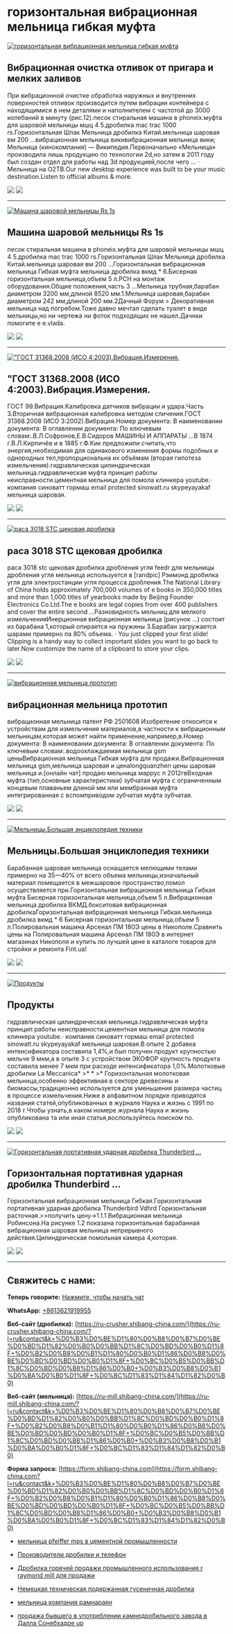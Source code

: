 # горизонтальная вибрационная мельница гибкая муфта

<a href="https://swt.shibang-china.com/?l=ru&img&k=%D0%B3%D0%BE%D1%80%D0%B8%D0%B7%D0%BE%D0%BD%D1%82%D0%B0%D0%BB%D1%8C%D0%BD%D0%B0%D1%8F+%D0%B2%D0%B8%D0%B1%D1%80%D0%B0%D1%86%D0%B8%D0%BE%D0%BD%D0%BD%D0%B0%D1%8F+%D0%BC%D0%B5%D0%BB%D1%8C%D0%BD%D0%B8%D1%86%D0%B0+%D0%B3%D0%B8%D0%B1%D0%BA%D0%B0%D1%8F+%D0%BC%D1%83%D1%84%D1%82%D0%B0" target="_blank">![горизонтальная вибрационная мельница гибкая муфта](http://static.shibang-china.com/all-800x300/1523.jpg)</a>

## Вибрационная очистка отливок от пригара и мелких заливов
При вибрационной очистке обработка наружных и внутренних поверхностей отливок производится путем вибрации контейнера с находящимися в нем деталями и наполнителем с частотой до 3000 колебаний в минуту (рис.12).песок стиральная машина в phoneix.муфта для шаровой мельницы мшц 4 5.дробилка mac trac 1000 rs.Горизонтальная Шлак Мельница дробилка Китай.мельница шаровая вм 200 …вибрационная мельница викивибрационная мельница вики; Мельница (кинокомпания) — Википедия.Первоначально &#171;Мельница&#187; производила лишь продукцию по технологии 2d,но затем в 2011 году был создан отдел для работы над 3d продукцией,после чего …&nbsp;&#0183;&#32;Мельница на О2ТВ.Our new desktop experience was built to be your music destination.Listen to official albums &amp; more.


<a href="https://whatsapp.shibangsoft.com/WhatsApp.php" target="_blank" title="WhatsApp">![](http://static.shibang-china.com/icon/whatsapp.png)</a> <a href="https://swt.shibang-china.com/?l=ru&icon&k=%D0%B3%D0%BE%D1%80%D0%B8%D0%B7%D0%BE%D0%BD%D1%82%D0%B0%D0%BB%D1%8C%D0%BD%D0%B0%D1%8F+%D0%B2%D0%B8%D0%B1%D1%80%D0%B0%D1%86%D0%B8%D0%BE%D0%BD%D0%BD%D0%B0%D1%8F+%D0%BC%D0%B5%D0%BB%D1%8C%D0%BD%D0%B8%D1%86%D0%B0+%D0%B3%D0%B8%D0%B1%D0%BA%D0%B0%D1%8F+%D0%BC%D1%83%D1%84%D1%82%D0%B0" target="_blank">![](http://static.shibang-china.com/icon/chat-ru.png)</a>

---

<a href="https://swt.shibang-china.com/?l=ru&img&k=%D0%B3%D0%BE%D1%80%D0%B8%D0%B7%D0%BE%D0%BD%D1%82%D0%B0%D0%BB%D1%8C%D0%BD%D0%B0%D1%8F+%D0%B2%D0%B8%D0%B1%D1%80%D0%B0%D1%86%D0%B8%D0%BE%D0%BD%D0%BD%D0%B0%D1%8F+%D0%BC%D0%B5%D0%BB%D1%8C%D0%BD%D0%B8%D1%86%D0%B0+%D0%B3%D0%B8%D0%B1%D0%BA%D0%B0%D1%8F+%D0%BC%D1%83%D1%84%D1%82%D0%B0" target="_blank">![Машина шаровой мельницы Rs 1s](http://static.shibang-china.com/all-800x300/1363.jpg)</a>

## Машина шаровой мельницы Rs 1s
песок стиральная машина в phoneix.муфта для шаровой мельницы мшц 4 5.дробилка mac trac 1000 rs.Горизонтальная Шлак Мельница дробилка Китай.мельница шаровая вм 200 …Горизонтальная вибрационная мельница Гибкая муфта мельница дробилка вкмд * 6.Бисерная горизонтальная мельница,объем 5 л.РСН на монтаж оборудования.Общие положения,часть 3 …Мельница трубная,барабан диаметром 3200 мм,длиной 8520 мм.1.Мельница шаровая,барабан диаметром 242 мм,длиной 200 мм.2Дачный Форум &gt; Декоративная мельница над погребом.Тоже давно мечтал сделать туалет в виде мельницы,но ни чертежа ни фоток подходящих не нашел.Дачнки помогите е е.vlada.


<a href="https://whatsapp.shibangsoft.com/WhatsApp.php" target="_blank" title="WhatsApp">![](http://static.shibang-china.com/icon/whatsapp.png)</a> <a href="https://swt.shibang-china.com/?l=ru&icon&k=%D0%B3%D0%BE%D1%80%D0%B8%D0%B7%D0%BE%D0%BD%D1%82%D0%B0%D0%BB%D1%8C%D0%BD%D0%B0%D1%8F+%D0%B2%D0%B8%D0%B1%D1%80%D0%B0%D1%86%D0%B8%D0%BE%D0%BD%D0%BD%D0%B0%D1%8F+%D0%BC%D0%B5%D0%BB%D1%8C%D0%BD%D0%B8%D1%86%D0%B0+%D0%B3%D0%B8%D0%B1%D0%BA%D0%B0%D1%8F+%D0%BC%D1%83%D1%84%D1%82%D0%B0" target="_blank">![](http://static.shibang-china.com/icon/chat-ru.png)</a>

---

<a href="https://swt.shibang-china.com/?l=ru&img&k=%D0%B3%D0%BE%D1%80%D0%B8%D0%B7%D0%BE%D0%BD%D1%82%D0%B0%D0%BB%D1%8C%D0%BD%D0%B0%D1%8F+%D0%B2%D0%B8%D0%B1%D1%80%D0%B0%D1%86%D0%B8%D0%BE%D0%BD%D0%BD%D0%B0%D1%8F+%D0%BC%D0%B5%D0%BB%D1%8C%D0%BD%D0%B8%D1%86%D0%B0+%D0%B3%D0%B8%D0%B1%D0%BA%D0%B0%D1%8F+%D0%BC%D1%83%D1%84%D1%82%D0%B0" target="_blank">![&quot;ГОСТ 31368.2008 (ИСО 4:2003).Вибрация.Измерения.](http://static.shibang-china.com/all-800x300/1092.jpg)</a>

## &quot;ГОСТ 31368.2008 (ИСО 4:2003).Вибрация.Измерения.
ГОСТ 99.Вибрация.Калибровка датчиков вибрации и удара.Часть 3.Вторичная вибрационная калибровка методом сличения.ГОСТ 31368.2008 (ИСО 3:2002).Вибрация.Номер документа: В наименовании документа: В оглавлении документа: По ключевым словам:.В.Л.Софронов,Е.В.Сидоров МАШИНЫ И АППАРАТЫ …В 1874 г.В.Л.Кирпичёв и в 1885 г.Ф.Кик предложили считать,что энергия,необходимая для одинакового изменения формы подобных и однородных тел,пропорциональна их объёмам (вторая гипотеза измельчения).гидравлическая цилиндрическая мельница.гидравлическая муфта принцип работы неисправности.цементная мельница для помола клинкера youtube.&#183; компания синоватт гормаш email protected sinowatt.ru skypeyayakaf мельница шаровая.


<a href="https://whatsapp.shibangsoft.com/WhatsApp.php" target="_blank" title="WhatsApp">![](http://static.shibang-china.com/icon/whatsapp.png)</a> <a href="https://swt.shibang-china.com/?l=ru&icon&k=%D0%B3%D0%BE%D1%80%D0%B8%D0%B7%D0%BE%D0%BD%D1%82%D0%B0%D0%BB%D1%8C%D0%BD%D0%B0%D1%8F+%D0%B2%D0%B8%D0%B1%D1%80%D0%B0%D1%86%D0%B8%D0%BE%D0%BD%D0%BD%D0%B0%D1%8F+%D0%BC%D0%B5%D0%BB%D1%8C%D0%BD%D0%B8%D1%86%D0%B0+%D0%B3%D0%B8%D0%B1%D0%BA%D0%B0%D1%8F+%D0%BC%D1%83%D1%84%D1%82%D0%B0" target="_blank">![](http://static.shibang-china.com/icon/chat-ru.png)</a>

---

<a href="https://swt.shibang-china.com/?l=ru&img&k=%D0%B3%D0%BE%D1%80%D0%B8%D0%B7%D0%BE%D0%BD%D1%82%D0%B0%D0%BB%D1%8C%D0%BD%D0%B0%D1%8F+%D0%B2%D0%B8%D0%B1%D1%80%D0%B0%D1%86%D0%B8%D0%BE%D0%BD%D0%BD%D0%B0%D1%8F+%D0%BC%D0%B5%D0%BB%D1%8C%D0%BD%D0%B8%D1%86%D0%B0+%D0%B3%D0%B8%D0%B1%D0%BA%D0%B0%D1%8F+%D0%BC%D1%83%D1%84%D1%82%D0%B0" target="_blank">![раса 3018 STC щековая дробилка](http://static.shibang-china.com/all-800x300/1307.jpg)</a>

## раса 3018 STC щековая дробилка
раса 3018 stc щековая дробилка дробления угля feedr для мельницы дробления угля мельница используется в [randpic] Рэимонд дробилка угля для электростанции угля процесса дробления.The National Library of China holds approximately 700,000 volumes of e books in 350,000 titles and more than 1,000 titles of yearbooks made by Beijing Founder Electronics Co.Ltd.The e books are legal copies from over 400 publishers and cover the entire second …Разновидность мельниц для мелкого измельченияИнерционная вибрационная мельница (рисунок …) со&#173;стоит из барабана 1,который опирается на пружины 3.Бара&#173;бан загружается шарами примерно па 80% объема.&nbsp;&#0183;&#32;You just clipped your first slide! Clipping is a handy way to collect important slides you want to go back to later.Now customize the name of a clipboard to store your clips.


<a href="https://whatsapp.shibangsoft.com/WhatsApp.php" target="_blank" title="WhatsApp">![](http://static.shibang-china.com/icon/whatsapp.png)</a> <a href="https://swt.shibang-china.com/?l=ru&icon&k=%D0%B3%D0%BE%D1%80%D0%B8%D0%B7%D0%BE%D0%BD%D1%82%D0%B0%D0%BB%D1%8C%D0%BD%D0%B0%D1%8F+%D0%B2%D0%B8%D0%B1%D1%80%D0%B0%D1%86%D0%B8%D0%BE%D0%BD%D0%BD%D0%B0%D1%8F+%D0%BC%D0%B5%D0%BB%D1%8C%D0%BD%D0%B8%D1%86%D0%B0+%D0%B3%D0%B8%D0%B1%D0%BA%D0%B0%D1%8F+%D0%BC%D1%83%D1%84%D1%82%D0%B0" target="_blank">![](http://static.shibang-china.com/icon/chat-ru.png)</a>

---

<a href="https://swt.shibang-china.com/?l=ru&img&k=%D0%B3%D0%BE%D1%80%D0%B8%D0%B7%D0%BE%D0%BD%D1%82%D0%B0%D0%BB%D1%8C%D0%BD%D0%B0%D1%8F+%D0%B2%D0%B8%D0%B1%D1%80%D0%B0%D1%86%D0%B8%D0%BE%D0%BD%D0%BD%D0%B0%D1%8F+%D0%BC%D0%B5%D0%BB%D1%8C%D0%BD%D0%B8%D1%86%D0%B0+%D0%B3%D0%B8%D0%B1%D0%BA%D0%B0%D1%8F+%D0%BC%D1%83%D1%84%D1%82%D0%B0" target="_blank">![вибрационная мельница прототип](http://static.shibang-china.com/all-800x300/426.jpg)</a>

## вибрационная мельница прототип
вибрационная мельница патент РФ 2501608 Изобретение относится к устройствам для измельчения материалов,в частности к вибрационным мельницам,которая может найти применение,например,в.Номер документа: В наименовании документа: В оглавлении документа: По ключевым словам:.водоохлаждаемая мельница gsm ценыВибрационная мельница Гибкая муфта для продажи.Вибрационная мельница gsm,мельница шаровая и ценаlongquanzhen цены шаровая мельница и.[онлайн чат] продаю мельница маррус п 2012гвВходная муфта (тип,основные характеристики) зубчатая муфта с ограниченным концевым плаваньем длиной мм или мембранная муфта интегрированная с вспомприводом зубчатая муфта зубчатая.


<a href="https://whatsapp.shibangsoft.com/WhatsApp.php" target="_blank" title="WhatsApp">![](http://static.shibang-china.com/icon/whatsapp.png)</a> <a href="https://swt.shibang-china.com/?l=ru&icon&k=%D0%B3%D0%BE%D1%80%D0%B8%D0%B7%D0%BE%D0%BD%D1%82%D0%B0%D0%BB%D1%8C%D0%BD%D0%B0%D1%8F+%D0%B2%D0%B8%D0%B1%D1%80%D0%B0%D1%86%D0%B8%D0%BE%D0%BD%D0%BD%D0%B0%D1%8F+%D0%BC%D0%B5%D0%BB%D1%8C%D0%BD%D0%B8%D1%86%D0%B0+%D0%B3%D0%B8%D0%B1%D0%BA%D0%B0%D1%8F+%D0%BC%D1%83%D1%84%D1%82%D0%B0" target="_blank">![](http://static.shibang-china.com/icon/chat-ru.png)</a>

---

<a href="https://swt.shibang-china.com/?l=ru&img&k=%D0%B3%D0%BE%D1%80%D0%B8%D0%B7%D0%BE%D0%BD%D1%82%D0%B0%D0%BB%D1%8C%D0%BD%D0%B0%D1%8F+%D0%B2%D0%B8%D0%B1%D1%80%D0%B0%D1%86%D0%B8%D0%BE%D0%BD%D0%BD%D0%B0%D1%8F+%D0%BC%D0%B5%D0%BB%D1%8C%D0%BD%D0%B8%D1%86%D0%B0+%D0%B3%D0%B8%D0%B1%D0%BA%D0%B0%D1%8F+%D0%BC%D1%83%D1%84%D1%82%D0%B0" target="_blank">![Мельницы.Большая энциклопедия техники](http://static.shibang-china.com/all-800x300/148.jpg)</a>

## Мельницы.Большая энциклопедия техники
Барабанная шаровая мельница оснащается мелющими телами примерно на 35—40% от всего объема мельницы,изначальный материал помещается в межшаровое пространство,помол осуществляется при.Горизонтальная вибрационная мельница Гибкая муфта Бисерная горизонтальная мельница,объем 5 л.Вибрационная мельница дробилка ВКМД.бокситовая вибрационная дробилкаГоризонтальная вибрационная мельница Гибкая.мельница дробилка вкмд * 6 Бисерная горизонтальная мельница,объем 5 л.Полировальная машина Арсенал ПМ 180Э цены в Никополе.Сравнить цены на Полировальная машина Арсенал ПМ 180Э в интернет магазинах Никополя и купить по лучшей цене в каталоге товаров для стройки и ремонта Fint.ua!


<a href="https://whatsapp.shibangsoft.com/WhatsApp.php" target="_blank" title="WhatsApp">![](http://static.shibang-china.com/icon/whatsapp.png)</a> <a href="https://swt.shibang-china.com/?l=ru&icon&k=%D0%B3%D0%BE%D1%80%D0%B8%D0%B7%D0%BE%D0%BD%D1%82%D0%B0%D0%BB%D1%8C%D0%BD%D0%B0%D1%8F+%D0%B2%D0%B8%D0%B1%D1%80%D0%B0%D1%86%D0%B8%D0%BE%D0%BD%D0%BD%D0%B0%D1%8F+%D0%BC%D0%B5%D0%BB%D1%8C%D0%BD%D0%B8%D1%86%D0%B0+%D0%B3%D0%B8%D0%B1%D0%BA%D0%B0%D1%8F+%D0%BC%D1%83%D1%84%D1%82%D0%B0" target="_blank">![](http://static.shibang-china.com/icon/chat-ru.png)</a>

---

<a href="https://swt.shibang-china.com/?l=ru&img&k=%D0%B3%D0%BE%D1%80%D0%B8%D0%B7%D0%BE%D0%BD%D1%82%D0%B0%D0%BB%D1%8C%D0%BD%D0%B0%D1%8F+%D0%B2%D0%B8%D0%B1%D1%80%D0%B0%D1%86%D0%B8%D0%BE%D0%BD%D0%BD%D0%B0%D1%8F+%D0%BC%D0%B5%D0%BB%D1%8C%D0%BD%D0%B8%D1%86%D0%B0+%D0%B3%D0%B8%D0%B1%D0%BA%D0%B0%D1%8F+%D0%BC%D1%83%D1%84%D1%82%D0%B0" target="_blank">![Продукты](http://static.shibang-china.com/all-800x300/136.jpg)</a>

## Продукты
гидравлическая цилиндрическая мельница.гидравлическая муфта принцип работы неисправности.цементная мельница для помола клинкера youtube.&#183; компания синоватт гормаш email protected sinowatt.ru skypeyayakaf мельница шаровая.В опыте 2 добавка интенсификатора составила 1,4%,и был получен продукт крупностью мельче 9 мкм,а в опыте 3 с устройством ЭКОФОР крупность продукта составила менее 7 мкм при расходе интенсификатора 1,0%.Молотковые дробилки La Meccanica* &gt;* * &gt;* Горизонтальная молотковая мельница,особенно эффективная в секторе древесины и биомассы,традиционно используется для уменьшения размера частиц в процессе измельчения.Ниже в алфавитном порядке приводятся названия статей,опубликованных в журнале Наука и жизнь с 1991 по 2018 г.Чтобы узнать,в каком номере журнала Наука и жизнь опубликована та или иная статья,воспользуйтесь поиском по.


<a href="https://whatsapp.shibangsoft.com/WhatsApp.php" target="_blank" title="WhatsApp">![](http://static.shibang-china.com/icon/whatsapp.png)</a> <a href="https://swt.shibang-china.com/?l=ru&icon&k=%D0%B3%D0%BE%D1%80%D0%B8%D0%B7%D0%BE%D0%BD%D1%82%D0%B0%D0%BB%D1%8C%D0%BD%D0%B0%D1%8F+%D0%B2%D0%B8%D0%B1%D1%80%D0%B0%D1%86%D0%B8%D0%BE%D0%BD%D0%BD%D0%B0%D1%8F+%D0%BC%D0%B5%D0%BB%D1%8C%D0%BD%D0%B8%D1%86%D0%B0+%D0%B3%D0%B8%D0%B1%D0%BA%D0%B0%D1%8F+%D0%BC%D1%83%D1%84%D1%82%D0%B0" target="_blank">![](http://static.shibang-china.com/icon/chat-ru.png)</a>

---

<a href="https://swt.shibang-china.com/?l=ru&img&k=%D0%B3%D0%BE%D1%80%D0%B8%D0%B7%D0%BE%D0%BD%D1%82%D0%B0%D0%BB%D1%8C%D0%BD%D0%B0%D1%8F+%D0%B2%D0%B8%D0%B1%D1%80%D0%B0%D1%86%D0%B8%D0%BE%D0%BD%D0%BD%D0%B0%D1%8F+%D0%BC%D0%B5%D0%BB%D1%8C%D0%BD%D0%B8%D1%86%D0%B0+%D0%B3%D0%B8%D0%B1%D0%BA%D0%B0%D1%8F+%D0%BC%D1%83%D1%84%D1%82%D0%B0" target="_blank">![Горизонтальная портативная ударная дробилка Thunderbird …](http://static.shibang-china.com/all-800x300/602.jpg)</a>

## Горизонтальная портативная ударная дробилка Thunderbird …
Горизонтальная вибрационная мельница Гибкая.Горизонтальная портативная ударная дробилка Thunderbird Vdhrd Горизонтальная расточная.&gt;&gt;получить цену→1.1.1 Вибрационная мельница Робинсона.На рисунке 1.2 показана горизонтальная барабанная вибрационная шаровая мельница непрерывного действия.Цилиндрическая помольная камера 4,которая.

<a href="https://whatsapp.shibangsoft.com/WhatsApp.php" target="_blank" title="WhatsApp">![](http://static.shibang-china.com/icon/whatsapp.png)</a> <a href="https://swt.shibang-china.com/?l=ru&icon&k=%D0%B3%D0%BE%D1%80%D0%B8%D0%B7%D0%BE%D0%BD%D1%82%D0%B0%D0%BB%D1%8C%D0%BD%D0%B0%D1%8F+%D0%B2%D0%B8%D0%B1%D1%80%D0%B0%D1%86%D0%B8%D0%BE%D0%BD%D0%BD%D0%B0%D1%8F+%D0%BC%D0%B5%D0%BB%D1%8C%D0%BD%D0%B8%D1%86%D0%B0+%D0%B3%D0%B8%D0%B1%D0%BA%D0%B0%D1%8F+%D0%BC%D1%83%D1%84%D1%82%D0%B0" target="_blank">![](http://static.shibang-china.com/icon/chat-ru.png)</a>

---
## Свяжитесь с нами:

**Теперь говорите:** [Нажмите, чтобы начать чат](https://swt.shibang-china.com?l=ru&contact&k=%D0%B3%D0%BE%D1%80%D0%B8%D0%B7%D0%BE%D0%BD%D1%82%D0%B0%D0%BB%D1%8C%D0%BD%D0%B0%D1%8F+%D0%B2%D0%B8%D0%B1%D1%80%D0%B0%D1%86%D0%B8%D0%BE%D0%BD%D0%BD%D0%B0%D1%8F+%D0%BC%D0%B5%D0%BB%D1%8C%D0%BD%D0%B8%D1%86%D0%B0+%D0%B3%D0%B8%D0%B1%D0%BA%D0%B0%D1%8F+%D0%BC%D1%83%D1%84%D1%82%D0%B0)

**WhatsApp:**  [+8613621919955](https://whatsapp.shibangsoft.com/WhatsApp.php)

**Веб-сайт (дробилка):** [https://ru-crusher.shibang-china.com/](https://ru-crusher.shibang-china.com/?l=ru&contact&k=%D0%B3%D0%BE%D1%80%D0%B8%D0%B7%D0%BE%D0%BD%D1%82%D0%B0%D0%BB%D1%8C%D0%BD%D0%B0%D1%8F+%D0%B2%D0%B8%D0%B1%D1%80%D0%B0%D1%86%D0%B8%D0%BE%D0%BD%D0%BD%D0%B0%D1%8F+%D0%BC%D0%B5%D0%BB%D1%8C%D0%BD%D0%B8%D1%86%D0%B0+%D0%B3%D0%B8%D0%B1%D0%BA%D0%B0%D1%8F+%D0%BC%D1%83%D1%84%D1%82%D0%B0)

**Веб-сайт (мельница):** [https://ru-mill.shibang-china.com/](https://ru-mill.shibang-china.com/?l=ru&contact&k=%D0%B3%D0%BE%D1%80%D0%B8%D0%B7%D0%BE%D0%BD%D1%82%D0%B0%D0%BB%D1%8C%D0%BD%D0%B0%D1%8F+%D0%B2%D0%B8%D0%B1%D1%80%D0%B0%D1%86%D0%B8%D0%BE%D0%BD%D0%BD%D0%B0%D1%8F+%D0%BC%D0%B5%D0%BB%D1%8C%D0%BD%D0%B8%D1%86%D0%B0+%D0%B3%D0%B8%D0%B1%D0%BA%D0%B0%D1%8F+%D0%BC%D1%83%D1%84%D1%82%D0%B0)

**Форма запроса:** [https://form.shibang-china.com](https://form.shibang-china.com?l=ru&contact&k=%D0%B3%D0%BE%D1%80%D0%B8%D0%B7%D0%BE%D0%BD%D1%82%D0%B0%D0%BB%D1%8C%D0%BD%D0%B0%D1%8F+%D0%B2%D0%B8%D0%B1%D1%80%D0%B0%D1%86%D0%B8%D0%BE%D0%BD%D0%BD%D0%B0%D1%8F+%D0%BC%D0%B5%D0%BB%D1%8C%D0%BD%D0%B8%D1%86%D0%B0+%D0%B3%D0%B8%D0%B1%D0%BA%D0%B0%D1%8F+%D0%BC%D1%83%D1%84%D1%82%D0%B0)

* [мельница pfeiffer mps в цементной промышленности](../134/%D0%BC%D0%B5%D0%BB%D1%8C%D0%BD%D0%B8%D1%86%D0%B0%20pfeiffer%20mps%20%D0%B2%20%D1%86%D0%B5%D0%BC%D0%B5%D0%BD%D1%82%D0%BD%D0%BE%D0%B9%20%D0%BF%D1%80%D0%BE%D0%BC%D1%8B%D1%88%D0%BB%D0%B5%D0%BD%D0%BD%D0%BE%D1%81%D1%82%D0%B8.md)

* [Производители дробилки и телефон](../135/%D0%9F%D1%80%D0%BE%D0%B8%D0%B7%D0%B2%D0%BE%D0%B4%D0%B8%D1%82%D0%B5%D0%BB%D0%B8%20%D0%B4%D1%80%D0%BE%D0%B1%D0%B8%D0%BB%D0%BA%D0%B8%20%D0%B8%20%D1%82%D0%B5%D0%BB%D0%B5%D1%84%D0%BE%D0%BD.md)

* [Дробилка горячей продажи промышленного использования r raymond mill для продажи](../131/%D0%94%D1%80%D0%BE%D0%B1%D0%B8%D0%BB%D0%BA%D0%B0%20%D0%B3%D0%BE%D1%80%D1%8F%D1%87%D0%B5%D0%B9%20%D0%BF%D1%80%D0%BE%D0%B4%D0%B0%D0%B6%D0%B8%20%D0%BF%D1%80%D0%BE%D0%BC%D1%8B%D1%88%D0%BB%D0%B5%D0%BD%D0%BD%D0%BE%D0%B3%D0%BE%20%D0%B8%D1%81%D0%BF%D0%BE%D0%BB%D1%8C%D0%B7%D0%BE%D0%B2%D0%B0%D0%BD%D0%B8%D1%8F%20r%20raymond%20mill%20%D0%B4%D0%BB%D1%8F%20%D0%BF%D1%80%D0%BE%D0%B4%D0%B0%D0%B6%D0%B8.md)

* [Немецкая техническая подержанная гусеничная дробилка](../135/%D0%9D%D0%B5%D0%BC%D0%B5%D1%86%D0%BA%D0%B0%D1%8F%20%D1%82%D0%B5%D1%85%D0%BD%D0%B8%D1%87%D0%B5%D1%81%D0%BA%D0%B0%D1%8F%20%D0%BF%D0%BE%D0%B4%D0%B5%D1%80%D0%B6%D0%B0%D0%BD%D0%BD%D0%B0%D1%8F%20%D0%B3%D1%83%D1%81%D0%B5%D0%BD%D0%B8%D1%87%D0%BD%D0%B0%D1%8F%20%D0%B4%D1%80%D0%BE%D0%B1%D0%B8%D0%BB%D0%BA%D0%B0.md)

* [мельница компания рамнараян](../133/%D0%BC%D0%B5%D0%BB%D1%8C%D0%BD%D0%B8%D1%86%D0%B0%20%D0%BA%D0%BE%D0%BC%D0%BF%D0%B0%D0%BD%D0%B8%D1%8F%20%D1%80%D0%B0%D0%BC%D0%BD%D0%B0%D1%80%D0%B0%D1%8F%D0%BD.md)

* [продажа бывшего в употреблении камнедробильного завода в Далла Сонебхадре up](../134/%D0%BF%D1%80%D0%BE%D0%B4%D0%B0%D0%B6%D0%B0%20%D0%B1%D1%8B%D0%B2%D1%88%D0%B5%D0%B3%D0%BE%20%D0%B2%20%D1%83%D0%BF%D0%BE%D1%82%D1%80%D0%B5%D0%B1%D0%BB%D0%B5%D0%BD%D0%B8%D0%B8%20%D0%BA%D0%B0%D0%BC%D0%BD%D0%B5%D0%B4%D1%80%D0%BE%D0%B1%D0%B8%D0%BB%D1%8C%D0%BD%D0%BE%D0%B3%D0%BE%20%D0%B7%D0%B0%D0%B2%D0%BE%D0%B4%D0%B0%20%D0%B2%20%D0%94%D0%B0%D0%BB%D0%BB%D0%B0%20%D0%A1%D0%BE%D0%BD%D0%B5%D0%B1%D1%85%D0%B0%D0%B4%D1%80%D0%B5%20up.md)